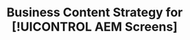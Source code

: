 ---
title: Business Content Strategy for [!UICONTROL AEM Screens]
seo-title: Business Content Strategy for [!UICONTROL AEM Screens]
description: The guide describes the Business Content Strategy
seo-description: The guide describes Business Content Strategy
---